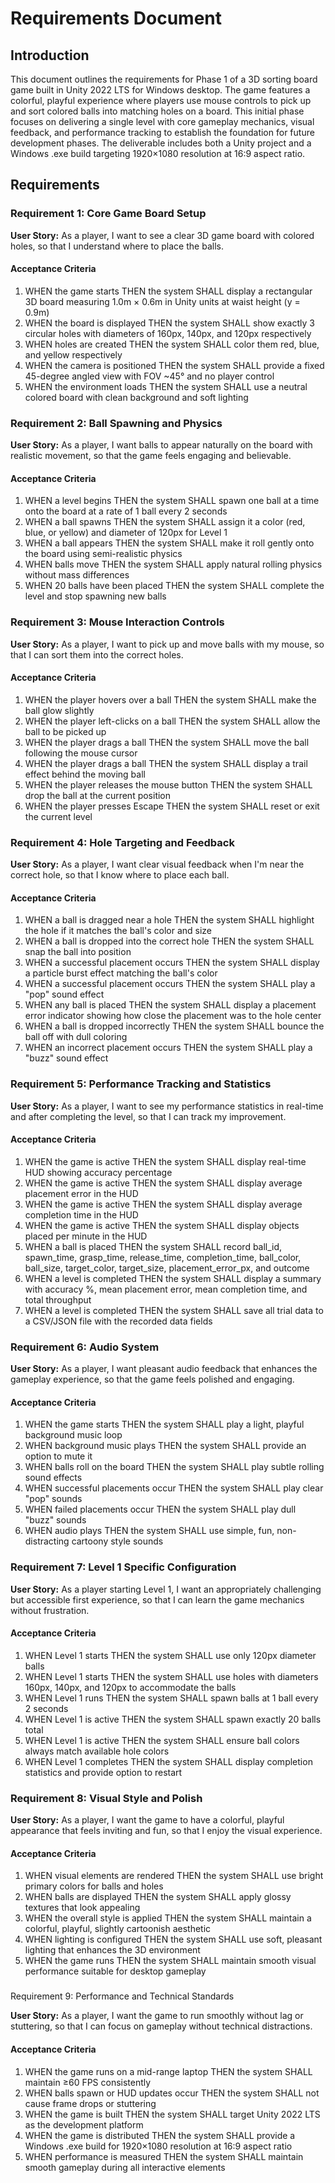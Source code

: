 # Requirements Document

## Introduction

This document outlines the requirements for Phase 1 of a 3D sorting board game built in Unity 2022 LTS for Windows desktop. The game features a colorful, playful experience where players use mouse controls to pick up and sort colored balls into matching holes on a board. This initial phase focuses on delivering a single level with core gameplay mechanics, visual feedback, and performance tracking to establish the foundation for future development phases. The deliverable includes both a Unity project and a Windows .exe build targeting 1920×1080 resolution at 16:9 aspect ratio.

## Requirements

### Requirement 1: Core Game Board Setup

**User Story:** As a player, I want to see a clear 3D game board with colored holes, so that I understand where to place the balls.

#### Acceptance Criteria

1. WHEN the game starts THEN the system SHALL display a rectangular 3D board measuring 1.0m × 0.6m in Unity units at waist height (y = 0.9m)
2. WHEN the board is displayed THEN the system SHALL show exactly 3 circular holes with diameters of 160px, 140px, and 120px respectively
3. WHEN holes are created THEN the system SHALL color them red, blue, and yellow respectively
4. WHEN the camera is positioned THEN the system SHALL provide a fixed 45-degree angled view with FOV ~45° and no player control
5. WHEN the environment loads THEN the system SHALL use a neutral colored board with clean background and soft lighting

### Requirement 2: Ball Spawning and Physics

**User Story:** As a player, I want balls to appear naturally on the board with realistic movement, so that the game feels engaging and believable.

#### Acceptance Criteria

1. WHEN a level begins THEN the system SHALL spawn one ball at a time onto the board at a rate of 1 ball every 2 seconds
2. WHEN a ball spawns THEN the system SHALL assign it a color (red, blue, or yellow) and diameter of 120px for Level 1
3. WHEN a ball appears THEN the system SHALL make it roll gently onto the board using semi-realistic physics
4. WHEN balls move THEN the system SHALL apply natural rolling physics without mass differences
5. WHEN 20 balls have been placed THEN the system SHALL complete the level and stop spawning new balls

### Requirement 3: Mouse Interaction Controls

**User Story:** As a player, I want to pick up and move balls with my mouse, so that I can sort them into the correct holes.

#### Acceptance Criteria

1. WHEN the player hovers over a ball THEN the system SHALL make the ball glow slightly
2. WHEN the player left-clicks on a ball THEN the system SHALL allow the ball to be picked up
3. WHEN the player drags a ball THEN the system SHALL move the ball following the mouse cursor
4. WHEN the player drags a ball THEN the system SHALL display a trail effect behind the moving ball
5. WHEN the player releases the mouse button THEN the system SHALL drop the ball at the current position
6. WHEN the player presses Escape THEN the system SHALL reset or exit the current level

### Requirement 4: Hole Targeting and Feedback

**User Story:** As a player, I want clear visual feedback when I'm near the correct hole, so that I know where to place each ball.

#### Acceptance Criteria

1. WHEN a ball is dragged near a hole THEN the system SHALL highlight the hole if it matches the ball's color and size
2. WHEN a ball is dropped into the correct hole THEN the system SHALL snap the ball into position
3. WHEN a successful placement occurs THEN the system SHALL display a particle burst effect matching the ball's color
4. WHEN a successful placement occurs THEN the system SHALL play a "pop" sound effect
5. WHEN any ball is placed THEN the system SHALL display a placement error indicator showing how close the placement was to the hole center
6. WHEN a ball is dropped incorrectly THEN the system SHALL bounce the ball off with dull coloring
7. WHEN an incorrect placement occurs THEN the system SHALL play a "buzz" sound effect

### Requirement 5: Performance Tracking and Statistics

**User Story:** As a player, I want to see my performance statistics in real-time and after completing the level, so that I can track my improvement.

#### Acceptance Criteria

1. WHEN the game is active THEN the system SHALL display real-time HUD showing accuracy percentage
2. WHEN the game is active THEN the system SHALL display average placement error in the HUD
3. WHEN the game is active THEN the system SHALL display average completion time in the HUD
4. WHEN the game is active THEN the system SHALL display objects placed per minute in the HUD
5. WHEN a ball is placed THEN the system SHALL record ball_id, spawn_time, grasp_time, release_time, completion_time, ball_color, ball_size, target_color, target_size, placement_error_px, and outcome
6. WHEN a level is completed THEN the system SHALL display a summary with accuracy %, mean placement error, mean completion time, and total throughput
7. WHEN a level is completed THEN the system SHALL save all trial data to a CSV/JSON file with the recorded data fields

### Requirement 6: Audio System

**User Story:** As a player, I want pleasant audio feedback that enhances the gameplay experience, so that the game feels polished and engaging.

#### Acceptance Criteria

1. WHEN the game starts THEN the system SHALL play a light, playful background music loop
2. WHEN background music plays THEN the system SHALL provide an option to mute it
3. WHEN balls roll on the board THEN the system SHALL play subtle rolling sound effects
4. WHEN successful placements occur THEN the system SHALL play clear "pop" sounds
5. WHEN failed placements occur THEN the system SHALL play dull "buzz" sounds
6. WHEN audio plays THEN the system SHALL use simple, fun, non-distracting cartoony style sounds

### Requirement 7: Level 1 Specific Configuration

**User Story:** As a player starting Level 1, I want an appropriately challenging but accessible first experience, so that I can learn the game mechanics without frustration.

#### Acceptance Criteria

1. WHEN Level 1 starts THEN the system SHALL use only 120px diameter balls
2. WHEN Level 1 starts THEN the system SHALL use holes with diameters 160px, 140px, and 120px to accommodate the balls
3. WHEN Level 1 runs THEN the system SHALL spawn balls at 1 ball every 2 seconds
4. WHEN Level 1 is active THEN the system SHALL spawn exactly 20 balls total
5. WHEN Level 1 is active THEN the system SHALL ensure ball colors always match available hole colors
6. WHEN Level 1 completes THEN the system SHALL display completion statistics and provide option to restart

### Requirement 8: Visual Style and Polish

**User Story:** As a player, I want the game to have a colorful, playful appearance that feels inviting and fun, so that I enjoy the visual experience.

#### Acceptance Criteria

1. WHEN visual elements are rendered THEN the system SHALL use bright primary colors for balls and holes
2. WHEN balls are displayed THEN the system SHALL apply glossy textures that look appealing
3. WHEN the overall style is applied THEN the system SHALL maintain a colorful, playful, slightly cartoonish aesthetic
4. WHEN lighting is configured THEN the system SHALL use soft, pleasant lighting that enhances the 3D environment
5. WHEN the game runs THEN the system SHALL maintain smooth visual performance suitable for desktop gameplay
### 
Requirement 9: Performance and Technical Standards

**User Story:** As a player, I want the game to run smoothly without lag or stuttering, so that I can focus on gameplay without technical distractions.

#### Acceptance Criteria

1. WHEN the game runs on a mid-range laptop THEN the system SHALL maintain ≥60 FPS consistently
2. WHEN balls spawn or HUD updates occur THEN the system SHALL not cause frame drops or stuttering
3. WHEN the game is built THEN the system SHALL target Unity 2022 LTS as the development platform
4. WHEN the game is distributed THEN the system SHALL provide a Windows .exe build for 1920×1080 resolution at 16:9 aspect ratio
5. WHEN performance is measured THEN the system SHALL maintain smooth gameplay during all interactive elements